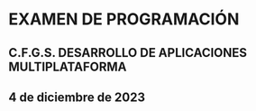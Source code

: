 # EXAMEN DE PROGRAMACIÓN
## C.F.G.S. DESARROLLO DE APLICACIONES MULTIPLATAFORMA
## 4 de diciembre de 2023
